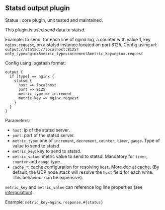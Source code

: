Statsd output plugin
---

Status : core plugin, unit tested and maintained.

This plugin is used send data to statsd.

Example: to send, for each line of nginx log, a counter with value 1, key ``nginx.request``, on a statsd instance located on port 8125.
Config using url: ``output://statsd://localhost:8125?only_type=nginx&metric_type=increment&metric_key=nginx.request``

Config using logstash format:
````
output {
  if [type] == nginx {
    statsd {
      host => localhost
      port => 8125
      metric_type => increment
      metric_key => nginx.request
    }
  }
}
````

Parameters:

* ``host``: ip of the statsd server.
* ``port``: port of the statsd server.
* ``metric_type``: one of ``increment``, ``decrement``, ``counter``, ``timer``, ``gauge``. Type of value to send to statsd.
* ``metric_key``: key to send to statsd.
* ``metric_value``: metric value to send to statsd. Mandatory for ``timer``, ``counter`` and ``gauge`` type.
* ``cache_*``: cache configuration for resolving ``host``. More doc at [cache](../cache.md). (By default, the UDP node stack will resolve the ``host`` field for each write. This behaviour can be expensive).

``metric_key`` and ``metric_value`` can reference log line properties (see [interpolation](../interpolation.md)).

Example: ``metric_key=nginx.response.#{status}``
